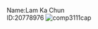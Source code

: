 Name:Lam Ka Chun  
ID:20778976
![comp3111cap](https://user-images.githubusercontent.com/100356630/155564228-6e80a8a8-3a37-4e93-8af3-a96901262b20.jpg)
